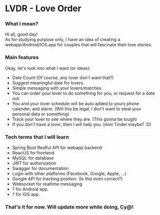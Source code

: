 # LVDR - Love Order
### What I mean?
Hi all, good day! <br>
As for studying purpose only, I have an idea of creating a webapp/Android/IOS app for couples that will fascinate their love stories. <br>

### Main features
Okay, let's look into what I want (or ideas): <br>
- Date Count (Of course, any lover don't want that?) <br>
- Suggest meaningful date for lovers.
- Simple messaging with your lovers/matches.
- You can order your lover to do something for you, or request for a date out.
- You and your lover schedule will be auto added to yours phone calender, and alarm. (Will this be legal, I don't want to steal your personal data or something)
- Track your lover to see where they are. (This gonna be tough)
- If you don't have a lover, then I will help you. (mini Tinder maybe? :D)

### Tech terms that I will learn
- Spring Boot Restful API for webapp backend
- ReactJS for frontend
- MySQL for database
- JWT for authorization
- Swagger for documentation
- Login with other platforms (Facebook, Google, Apple, ...)
- Google API for tracking position. (Is this even correct?)
- Websocket for realtime messaging
- ? for Android app.
- ? for IOS app.

### That's it for now. Will update more while doing, Cy@!
